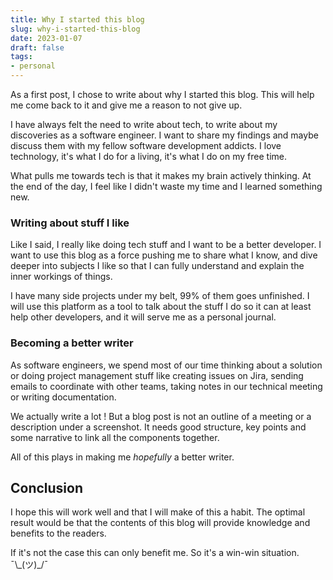 ```yaml
---
title: Why I started this blog
slug: why-i-started-this-blog
date: 2023-01-07
draft: false
tags:
- personal
---
```


As a first post, I chose to write about why I started this blog. This will help me come back to it and give me a reason to not give up.

I have always felt the need to write about tech, to write about my discoveries as a software engineer. 
I want to share my findings and maybe discuss them with my fellow software development addicts.
I love technology, it's what I do for a living, it's what I do on my free time. 

What pulls me towards tech is that it makes my brain actively thinking. 
At the end of the day, I feel like I didn't waste my time and I learned something new.

### Writing about stuff I like

Like I said, I really like doing tech stuff and I want to be a better developer.
I want to use this blog as a force pushing me to share what I know, and dive deeper into subjects I like so that I can fully understand and explain the inner workings of things.

I have many side projects under my belt, 99% of them goes unfinished. 
I will use this platform as a tool to talk about the stuff I do so it can at least help other developers, and it will serve me as a personal journal.

### Becoming a better writer

As software engineers, we spend most of our time thinking about a solution or doing project management stuff like creating issues on Jira, sending emails to coordinate with other teams, taking notes in our technical meeting or writing documentation.

We actually write a lot ! But a blog post is not an outline of a meeting or a description under a screenshot. 
It needs good structure, key points and some narrative to link all the components together.

All of this plays in making me _hopefully_ a better writer.

## Conclusion

I hope this will work well and that I will make of this a habit. 
The optimal result would be that the contents of this blog will provide knowledge and benefits to the readers.

If it's not the case this can only benefit me. So it's a win-win situation.  ¯\\\_(ツ)\_/¯
